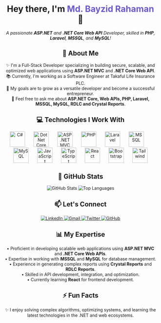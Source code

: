 <h1 align="center">Hey there, I'm <span style="color:#6a5acd">Md. Bayzid Rahaman</span> 👋</h1>

<p align="center">
  <em>A passionate <strong>ASP.NET</strong> and <strong>.NET Core Web API</strong> Developer, skilled in <strong>PHP</strong>, <strong>Laravel</strong>, <strong>MSSQL</strong>, and <strong>MySQL</strong>!</em>
</p>

### 

<h2 align="center">🚀 About Me</h2>

<p align="center">
✨ I'm a Full-Stack Developer specializing in building secure, scalable, and optimized web applications using <strong>ASP.NET MVC</strong> and <strong>.NET Core Web API</strong>.<br> 
📚 Currently, I'm working as a Software Engineer at Takaful Life Insurance PLC.<br> 
🎯 My goals are to grow as a versatile developer and become a successful entrepreneur.<br>
💬 Feel free to ask me about <strong>ASP.NET Core, Web APIs, PHP, Laravel, MSSQL, MySQL, RDLC and Crystal Reports</strong>.
</p>

### 

<h2 align="center">💻 Technologies I Work With</h2>

<div align="center">
  <!-- C# -->
  <img src="https://cdn.jsdelivr.net/gh/devicons/devicon/icons/csharp/csharp-original.svg" height="50" alt="C#" />
  <img width="20"/>
  <!-- .NET Core -->
  <img src="https://cdn.jsdelivr.net/gh/devicons/devicon/icons/dot-net/dot-net-original.svg" height="50" alt="DotNet Core" />
  <img width="20"/>
  <!-- ASP.NET MVC -->
  <img src="https://cdn.jsdelivr.net/gh/devicons/devicon/icons/dotnetcore/dotnetcore-original.svg" height="50" alt="ASP.NET MVC" />
  <img width="20"/>
  <!-- PHP -->
  <img src="https://cdn.jsdelivr.net/gh/devicons/devicon/icons/php/php-original.svg" height="50" alt="PHP" />
  <img width="20"/>
  <!-- Laravel -->
  <img src="https://cdn.jsdelivr.net/gh/devicons/devicon/icons/laravel/laravel-plain.svg" height="50" alt="Laravel" />
  <img width="20"/>
  <!-- MSSQL -->
  <img src="https://cdn.jsdelivr.net/gh/devicons/devicon/icons/microsoftsqlserver/microsoftsqlserver-plain.svg" height="50" alt="MSSQL" />
  <img width="20"/>
  <!-- MySQL -->
  <img src="https://cdn.jsdelivr.net/gh/devicons/devicon/icons/mysql/mysql-original.svg" height="50" alt="MySQL" />
  <img width="20"/>
  <!-- JavaScript -->
  <img src="https://cdn.jsdelivr.net/gh/devicons/devicon/icons/javascript/javascript-original.svg" height="50" alt="JavaScript" />
  <img width="20"/>
  <!-- TypeScript -->
  <img src="https://cdn.jsdelivr.net/gh/devicons/devicon/icons/typescript/typescript-original.svg" height="50" alt="TypeScript" />
  <img width="20"/>
  <!-- React -->
  <img src="https://cdn.jsdelivr.net/gh/devicons/devicon/icons/react/react-original.svg" height="50" alt="React" />
  <img width="20"/>
  <!-- Bootstrap -->
  <img src="https://cdn.jsdelivr.net/gh/devicons/devicon/icons/bootstrap/bootstrap-original.svg" height="50" alt="Bootstrap" />
  <img width="20"/>
  <!-- Tailwind CSS -->
  <img src="https://cdn.jsdelivr.net/gh/devicons/devicon/icons/tailwindcss/tailwindcss-original-wordmark.svg" height="50" alt="Tailwind" />
</div>

### 

<h2 align="center">🌟 GitHub Stats</h2>

<div align="center">
  <img src="https://github-readme-stats.vercel.app/api?username=your-username&show_icons=true&theme=tokyonight&hide_border=true&hide_title=true" alt="GitHub Stats" />
  <img src="https://github-readme-stats.vercel.app/api/top-langs/?username=your-username&layout=compact&theme=tokyonight&hide_border=true" alt="Top Languages" />
</div>

### 

<h2 align="center">📫 Let's Connect</h2>

<div align="center">
  <a href="https://linkedin.com/in/your-linkedin" target="_blank">
    <img src="https://img.shields.io/badge/LinkedIn-%230077B5.svg?&style=for-the-badge&logo=linkedin&logoColor=white" alt="LinkedIn" />
  </a>
  <a href="mailto:your-email@gmail.com" target="_blank">
    <img src="https://img.shields.io/badge/Gmail-D14836?style=for-the-badge&logo=gmail&logoColor=white" alt="Gmail" />
  </a>
  <a href="https://twitter.com/your-twitter" target="_blank">
    <img src="https://img.shields.io/badge/Twitter-%231DA1F2.svg?&style=for-the-badge&logo=twitter&logoColor=white" alt="Twitter" />
  </a>
  <a href="https://github.com/your-username" target="_blank">
    <img src="https://img.shields.io/badge/GitHub-%23121011.svg?&style=for-the-badge&logo=github&logoColor=white" alt="GitHub" />
  </a>
</div>

### 

<h2 align="center">📊 My Expertise</h2>

<p align="center">
• Proficient in developing scalable web applications using <strong>ASP.NET MVC</strong> and <strong>.NET Core Web APIs</strong>.<br>
• Expertise in working with <strong>MSSQL</strong> and <strong>MySQL</strong> for database management.<br>
• Experience in generating complex reports using <strong>Crystal Reports</strong> and <strong>RDLC Reports</strong>.<br>
• Skilled in API development, integration, and optimization.<br>
• Currently learning <strong>React</strong> for frontend development.
</p>

### 

<h2 align="center">⚡ Fun Facts</h2>

<p align="center">✨ I enjoy solving complex algorithms, optimizing systems, and learning the latest technologies in the .NET and web ecosystems.</p>
